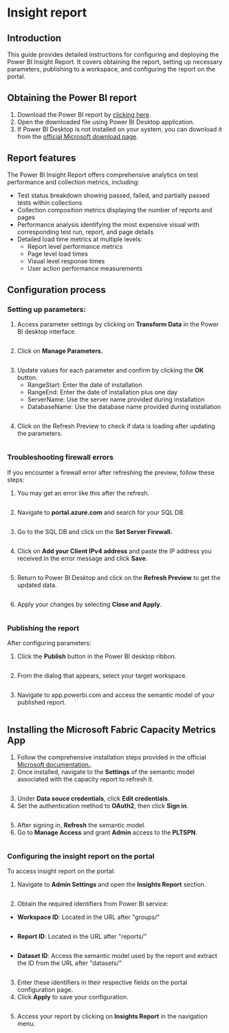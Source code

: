 # Insight report

## Introduction

This guide provides detailed instructions for configuring and deploying the Power BI Insight Report. It covers obtaining the report, setting up necessary parameters, publishing to a workspace, and configuring the report on the portal.

## Obtaining the Power BI report

1. Download the Power BI report by [clicking here](https://pltstorage.blob.core.windows.net/pltblob/LoadFAST_Insight_Report.pbix).
2. Open the downloaded file using Power BI Desktop application.&#x20;
3. If Power BI Desktop is not installed on your system, you can download it from the [official Microsoft download page](https://www.microsoft.com/en-us/power-platform/products/power-bi/downloads?msockid=2d9f8972b1216ccc24169ddbb0ba6d71).

## Report features

The Power BI Insight Report offers comprehensive analytics on test performance and collection metrics, including:

* Test status breakdown showing passed, failed, and partially passed tests within collections
* Collection composition metrics displaying the number of reports and pages
* Performance analysis identifying the most expensive visual with corresponding test run, report, and page details
* Detailed load time metrics at multiple levels:
  * Report level performance metrics
  * Page level load times
  * Visual level response times
  * User action performance measurements

## Configuration process

### Setting up parameters:

1. Access parameter settings by clicking on **Transform Data** in the Power BI desktop interface.

<figure><img src="../../.gitbook/assets/image001.png" alt=""><figcaption></figcaption></figure>

2. Click on **Manage Parameters.**

<figure><img src="../../.gitbook/assets/image003.png" alt=""><figcaption></figcaption></figure>

3. Update values for each parameter and confirm by clicking the **OK** button.
   * RangeStart: Enter the date of installation
   * RangeEnd: Enter the date of installation plus one day
   * ServerName: Use the server name provided during installation
   * DatabaseName: Use the database name provided during installation

<figure><img src="../../.gitbook/assets/image005.png" alt=""><figcaption></figcaption></figure>

4. Click on the Refresh Preview to check if data is loading after updating the parameters.

<figure><img src="../../.gitbook/assets/image007.png" alt=""><figcaption></figcaption></figure>

### Troubleshooting firewall errors

If you encounter a firewall error after refreshing the preview, follow these steps:

1. You may get an error like this after the refresh.

<figure><img src="../../.gitbook/assets/image009.png" alt=""><figcaption></figcaption></figure>

2. Navigate to **portal.azure.com** and search for your SQL DB.

<figure><img src="../../.gitbook/assets/image011.png" alt=""><figcaption></figcaption></figure>

3. Go to the SQL DB and click on the **Set Server Firewall.**&#x20;

<figure><img src="../../.gitbook/assets/image013.png" alt=""><figcaption></figcaption></figure>

4. Click on **Add your Client IPv4 address** and paste the IP address you received in the error message and click **Save**.

<figure><img src="../../.gitbook/assets/image015.png" alt=""><figcaption></figcaption></figure>

5. Return to Power BI Desktop and click on the **Refresh Preview** to get the updated data.

<figure><img src="../../.gitbook/assets/image017.png" alt=""><figcaption></figcaption></figure>

6. Apply your changes by selecting **Close and Apply**.

<figure><img src="../../.gitbook/assets/image019.png" alt=""><figcaption></figcaption></figure>

### Publishing the report

After configuring parameters:&#x20;

1. Click the **Publish** button in the Power BI desktop ribbon.

<figure><img src="../../.gitbook/assets/image021.png" alt=""><figcaption></figcaption></figure>

2. From the dialog that appears, select your target workspace.

<figure><img src="../../.gitbook/assets/image022.png" alt=""><figcaption></figcaption></figure>

3. Navigate to app.powerbi.com and access the semantic model of your published report.

<figure><img src="../../.gitbook/assets/image024 (1).png" alt=""><figcaption></figcaption></figure>

## Installing the Microsoft Fabric Capacity Metrics App

1. Follow the comprehensive installation steps provided in the official [Microsoft documentation.](https://learn.microsoft.com/en-us/fabric/enterprise/metrics-app-install).
2. Once installed, navigate to the **Settings** of the semantic model associated with the capacity report to refresh it.

<figure><img src="../../.gitbook/assets/semantic-model-setting.png" alt=""><figcaption></figcaption></figure>

3. Under **Data souce credentials**, click **Edit credentials**.
4. Set the authentication method to **OAuth2**, then click **Sign in**.

<figure><img src="../../.gitbook/assets/edit-credentials.png" alt=""><figcaption></figcaption></figure>

5. After signing in, **Refresh** the semantic model.
6. Go to **Manage Access** and grant **Admin** access to the **PLTSPN**.

<figure><img src="../../.gitbook/assets/admin-access.png" alt=""><figcaption></figcaption></figure>

### Configuring the insight report on the portal

To access insight report on the portal:

1. Navigate to **Admin Settings** and open the **Insights Report** section.

<figure><img src="../../.gitbook/assets/image024.png" alt=""><figcaption></figcaption></figure>

2. Obtain the required identifiers from Power BI service:&#x20;

* **Workspace ID**: Located in the URL after "groups/"

<figure><img src="../../.gitbook/assets/image026.png" alt=""><figcaption></figcaption></figure>

* **Report ID**: Located in the URL after "reports/"

<figure><img src="../../.gitbook/assets/image028.png" alt=""><figcaption></figcaption></figure>

* **Dataset ID**: Access the semantic model used by the report and extract the ID from the URL after "datasets/"

<figure><img src="../../.gitbook/assets/image030.png" alt=""><figcaption></figcaption></figure>

3. Enter these identifiers in their respective fields on the portal configuration page.
4. Click **Apply** to save your configuration.

<figure><img src="../../.gitbook/assets/image032.png" alt=""><figcaption></figcaption></figure>

5. Access your report by clicking on **Insights Report** in the navigation menu.

<figure><img src="../../.gitbook/assets/image034.png" alt=""><figcaption></figcaption></figure>

